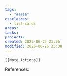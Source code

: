 ```yaml
---
tags:
  - "#area"
cssclasses:
  - list-cards
areas: 
tasks: 
projects: 
created: 2025-06-26 21:56
modified: 2025-06-26 23:38
---
```

```meta-bind-embed
[[Note Actions]]
```







References: 